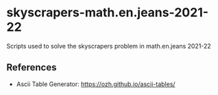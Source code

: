 # skyscrapers-math.en.jeans-2021-22
 Scripts used to solve the skyscrapers problem in math.en.jeans 2021-22

## References
- Ascii Table Generator: https://ozh.github.io/ascii-tables/